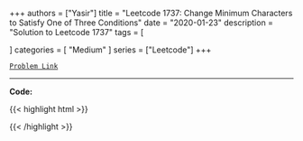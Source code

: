 
+++
authors = ["Yasir"]
title = "Leetcode 1737: Change Minimum Characters to Satisfy One of Three Conditions"
date = "2020-01-23"
description = "Solution to Leetcode 1737"
tags = [
    
]
categories = [
    "Medium"
]
series = ["Leetcode"]
+++



[`Problem Link`](https://leetcode.com/problems/change-minimum-characters-to-satisfy-one-of-three-conditions/description/)

---

**Code:**

{{< highlight html >}}

{{< /highlight >}}

